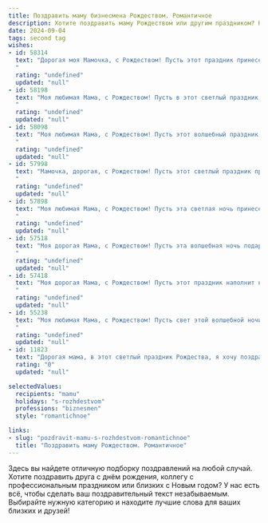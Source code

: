 ```yaml
---
title: Поздравить маму бизнесмена Рождеством. Романтичное
description: Хотите поздравить маму Рождеством или другим праздником? Наш ИИ создаст незабываемое поздравление, а вы обязательно выделитесь среди других.  
date: 2024-09-04
tags: second tag
wishes:
- id: 58314
  text: "Дорогая моя Мамочка, с Рождеством! Пусть этот праздник принесет в твою жизнь настоящее чудо, как в той сказке, что ты мне читала в детстве. Пусть любовь и счастье станут твоими верными спутниками, а бизнес процветает и приносит тебе радость. Ты – самая прекрасная бизнесвумен и самая любящая мама на свете!
  "
  rating: "undefined"
  updated: "null"
- id: 58198
  text: "Моя любимая Мама, с Рождеством! Пусть в этот светлый праздник в твою жизнь придут покой, уют и настоящее волшебство. 🎄✨  Пусть каждый день будет наполнен радостью, а любовь и забота всегда согревают твое сердце. Твоя любовь - самый драгоценный подарок, который я всегда буду бережно хранить. 🎁❤️
  "
  rating: "undefined"
  updated: "null"
- id: 58098
  text: "Моя любимая Мама, с Рождеством! Пусть этот волшебный праздник наполнит наш дом теплом, любовью и счастьем, как твоё сердце, которое всегда горит для меня. Желаю тебе успехов в бизнесе, ведь ты настоящий талант, и пусть каждый день приносит новые победы.  Ты – моя самая большая ценность, моя самая яркая звезда.
  "
  rating: "undefined"
  updated: "null"
- id: 57998
  text: "Мамочка, дорогая, с Рождеством! Пусть этот светлый праздник принесет в твою жизнь волшебство и любовь, а Рождественская звезда осветит путь к новым успехам и счастью. Ты – мой главный подарок, и я бесконечно благодарен за твою любовь и заботу.
  "
  rating: "undefined"
  updated: "null"
- id: 57898
  text: "Моя любимая Мама, с Рождеством! Пусть эта светлая ночь принесет тебе мир, радость и любовь. Ты – моя путеводная звезда,  моя опора и источник вдохновения. Спасибо за твою бесконечную любовь и веру в меня. Пусть все твои мечты исполнятся в этом году, а твой бизнес процветает!
  "
  rating: "undefined"
  updated: "null"
- id: 57518
  text: "Моя дорогая Мама, с Рождеством! Пусть эта волшебная ночь подарит тебе мир, любовь и исполнение самых сокровенных желаний. Твой бизнес - это твоё сердце, пусть он процветает и приносит тебе только радость. Я всегда буду рядом, поддерживая тебя в любом начинании. Пусть каждая минута этого дня будет наполнена счастьем и любовью!
  "
  rating: "undefined"
  updated: "null"
- id: 57418
  text: "Моя дорогая Мама, с Рождеством! Пусть этот праздник наполнит нашу жизнь светом, теплом и любовью, как сияние рождественской звезды. Ты – мой самый светлый, самый родной человек. Спасибо за твою нежную заботу, за мудрость и веру в меня. Сегодня я хочу пожелать тебе исполнения всех желаний, мира, счастья и крепкого здоровья. Пусть твоя душа всегда будет полна радости, а сердце – покоем. С любовью, твой бизнесмен.
  "
  rating: "undefined"
  updated: "null"
- id: 55238
  text: "Моя любимая Мама, с Рождеством! Пусть свет этой волшебной ночи согреет твою душу, а каждый день нового года будет полон любви, тепла и благополучия. Спасибо тебе за всё, за твою нежность и веру в меня. Ты - мой самый ценный подарок, и я бесконечно счастлив быть твоим сыном/дочерью. 💖🎄
  "
  rating: "undefined"
  updated: "null"
- id: 11823
  text: "Дорогая мама, в этот светлый праздник Рождества, я хочу поздравить тебя с великим святом и пожелать тебе неиссякаемого счастья и благополучия. Ты всегда была для меня примером силы, мудрости и любви, и я благодарен тебе за твою поддержку и заботу. Пусть в твоей жизни всегда будут цвести цветы успеха и радости, а твои дела и бизнес процветают. С Рождеством Христовым, мама!"
  rating: "0"
  updated: "null"

selectedValues:
  recipients: "mamu"
  holidays: "s-rozhdestvom"
  professions: "biznesmen"
  style: "romantichnoe"

links:
- slug: "pozdravit-mamu-s-rozhdestvom-romantichnoe"
  title: "Поздравить маму Рождеством. Романтичное"
---
```


Здесь вы найдете отличную подборку поздравлений на любой случай. 
Хотите поздравить друга с днём рождения, коллегу с профессиональным праздником или близких с Новым годом? У нас есть всё, чтобы сделать ваш поздравительный текст незабываемым. Выбирайте нужную категорию и находите лучшие слова для ваших близких и друзей!
